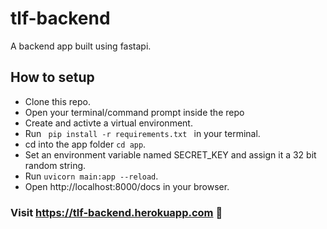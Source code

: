 # tlf-backend
A backend app built using fastapi.

## How to setup
- Clone this repo.
- Open your terminal/command prompt inside the repo
- Create and activte a virtual environment.
- Run <code> pip install -r requirements.txt </code> in your terminal.
- cd into the app folder <code>cd app</code>.
- Set an environment variable named SECRET_KEY and assign it a 32 bit random string.
- Run <code>uvicorn main:app --reload</code>.
- Open http://localhost:8000/docs in your browser.

### Visit https://tlf-backend.herokuapp.com 🙂
